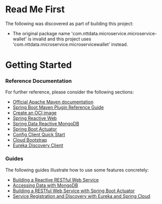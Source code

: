 # Read Me First
The following was discovered as part of building this project:

* The original package name 'com.nttdata.microservice.microservice-wallet' is invalid and this project uses 'com.nttdata.microservice.microservicewallet' instead.

# Getting Started

### Reference Documentation
For further reference, please consider the following sections:

* [Official Apache Maven documentation](https://maven.apache.org/guides/index.html)
* [Spring Boot Maven Plugin Reference Guide](https://docs.spring.io/spring-boot/docs/2.7.7-SNAPSHOT/maven-plugin/reference/html/)
* [Create an OCI image](https://docs.spring.io/spring-boot/docs/2.7.7-SNAPSHOT/maven-plugin/reference/html/#build-image)
* [Spring Reactive Web](https://docs.spring.io/spring-boot/docs/2.7.7-SNAPSHOT/reference/htmlsingle/#web.reactive)
* [Spring Data Reactive MongoDB](https://docs.spring.io/spring-boot/docs/2.7.7-SNAPSHOT/reference/htmlsingle/#data.nosql.mongodb)
* [Spring Boot Actuator](https://docs.spring.io/spring-boot/docs/2.7.7-SNAPSHOT/reference/htmlsingle/#actuator)
* [Config Client Quick Start](https://docs.spring.io/spring-cloud-config/docs/current/reference/html/#_client_side_usage)
* [Cloud Bootstrap](https://docs.spring.io/spring-cloud-commons/docs/current/reference/html/)
* [Eureka Discovery Client](https://docs.spring.io/spring-cloud-netflix/docs/current/reference/html/#service-discovery-eureka-clients)

### Guides
The following guides illustrate how to use some features concretely:

* [Building a Reactive RESTful Web Service](https://spring.io/guides/gs/reactive-rest-service/)
* [Accessing Data with MongoDB](https://spring.io/guides/gs/accessing-data-mongodb/)
* [Building a RESTful Web Service with Spring Boot Actuator](https://spring.io/guides/gs/actuator-service/)
* [Service Registration and Discovery with Eureka and Spring Cloud](https://spring.io/guides/gs/service-registration-and-discovery/)

